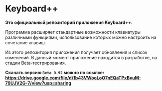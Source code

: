 # Keyboard++

**Это официальный репозиторий приложения Keyboard++.**

Программа расширяет стандартные возможности клавиатуры различными функциями, использование которых можно настроить на сочетание клавиш.

Из этого репозитория приложения получает обновления и список изменений. В данный момент приложение находится в разработке, на стадии Beta-тестрирования. 

**Скачать версию `Beta 0.92` можно по ссылке: https://drive.google.com/file/d/1b43VWooLoO7nEQaTPxBvuM-79UJV2G-7/view?usp=sharing**
